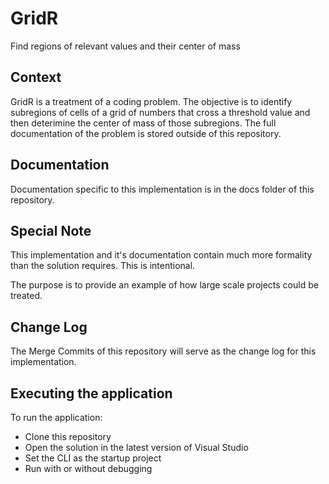 # GridR

Find regions of relevant values and their center of mass

## Context

GridR is a treatment of a coding problem. The objective is to identify subregions of cells of a grid of numbers that cross a threshold value and then deterimine the center of mass of those subregions. The full documentation of the problem is stored outside of this repository.

## Documentation

Documentation specific to this implementation is in the docs folder of this repository.

## Special Note

This implementation and it's documentation contain much more formality than the solution requires. This is intentional.

The purpose is to provide an example of how large scale projects could be treated.

## Change Log

The Merge Commits of this repository will serve as the change log for this implementation.

## Executing the application

To run the application:
- Clone this repository
- Open the solution in the latest version of Visual Studio
- Set the CLI as the startup project
- Run with or without debugging
